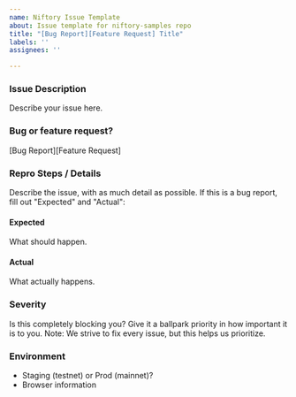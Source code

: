 ```yaml
---
name: Niftory Issue Template
about: Issue template for niftory-samples repo
title: "[Bug Report][Feature Request] Title"
labels: ''
assignees: ''

---
```


### Issue Description
Describe your issue here.

### Bug or feature request?
[Bug Report][Feature Request]

### Repro Steps / Details
Describe the issue, with as much detail as possible. If this is a bug report, fill out "Expected" and "Actual":

#### Expected
What should happen.

#### Actual
What actually happens.

### Severity
Is this completely blocking you? Give it a ballpark priority in how important it is to you.
Note: We strive to fix every issue, but this helps us prioritize.

### Environment
* Staging (testnet) or Prod (mainnet)?
* Browser information
